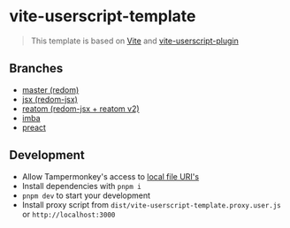 # vite-userscript-template

> This template is based on [Vite](https://vitejs.dev) and [vite-userscript-plugin](https://github.com/crashmax-dev/vite-userscript-plugin)

## Branches

- [master (redom)](https://github.com/crashmax-dev/vite-userscript-template)
- [jsx (redom-jsx)](https://github.com/crashmax-dev/vite-userscript-template/tree/jsx)
- [reatom (redom-jsx + reatom v2)](https://github.com/crashmax-dev/vite-userscript-template/tree/reatom)
- [imba](https://github.com/crashmax-dev/vite-userscript-template/tree/imba)
- [preact](https://github.com/crashmax-dev/vite-userscript-template/tree/preact)

## Development

- Allow Tampermonkey's access to [local file URI's](https://tampermonkey.net/faq.php?ext=dhdg#Q204)
- Install dependencies with `pnpm i`
- `pnpm dev` to start your development
- Install proxy script from `dist/vite-userscript-template.proxy.user.js` or `http://localhost:3000`
